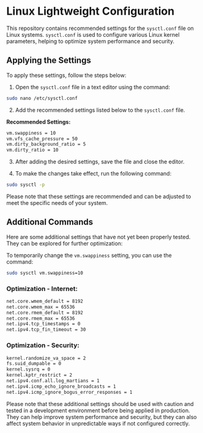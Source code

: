# Linux Lightweight Configuration

This repository contains recommended settings for the `sysctl.conf` file on Linux systems. `sysctl.conf` is used to configure various Linux kernel parameters, helping to optimize system performance and security.

## Applying the Settings

To apply these settings, follow the steps below:

1. Open the `sysctl.conf` file in a text editor using the command:

```bash
sudo nano /etc/sysctl.conf
```

2. Add the recommended settings listed below to the `sysctl.conf` file.

**Recommended Settings:**

```bash
vm.swappiness = 10
vm.vfs_cache_pressure = 50
vm.dirty_background_ratio = 5
vm.dirty_ratio = 10
```

3. After adding the desired settings, save the file and close the editor.

4. To make the changes take effect, run the following command:

```bash
sudo sysctl -p
```

Please note that these settings are recommended and can be adjusted to meet the specific needs of your system.

## Additional Commands

Here are some additional settings that have not yet been properly tested. They can be explored for further optimization:

To temporarily change the `vm.swappiness` setting, you can use the command:

```bash
sudo sysctl vm.swappiness=10
```

### Optimization - Internet:

```bash
net.core.wmem_default = 8192
net.core.wmem_max = 65536
net.core.rmem_default = 8192
net.core.rmem_max = 65536
net.ipv4.tcp_timestamps = 0
net.ipv4.tcp_fin_timeout = 30
```

### Optimization - Security:

```bash
kernel.randomize_va_space = 2
fs.suid_dumpable = 0
kernel.sysrq = 0
kernel.kptr_restrict = 2
net.ipv4.conf.all.log_martians = 1
net.ipv4.icmp_echo_ignore_broadcasts = 1
net.ipv4.icmp_ignore_bogus_error_responses = 1
```

Please note that these additional settings should be used with caution and tested in a development environment before being applied in production. They can help improve system performance and security, but they can also affect system behavior in unpredictable ways if not configured correctly.
